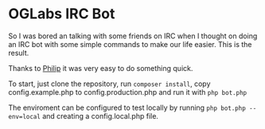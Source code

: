 OGLabs IRC Bot
==============

So I was bored an talking with some friends on IRC when I thought on doing an IRC
bot with some simple commands to make our life easier. This is the result.

Thanks to [Philip](https://github.com/epochblue/philip) it was very easy to do
something quick.

To start, just clone the repository, run `composer install`, copy config.example.php
to config.production.php and run it with `php bot.php`

The enviroment can be configured to test locally by running `php bot.php --env=local`
and creating a config.local.php file.